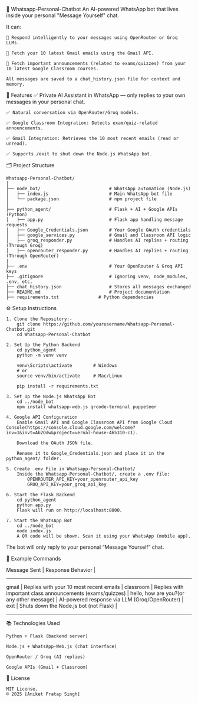 🤖 Whatsapp-Personal-Chatbot
An AI-powered WhatsApp bot that lives inside your personal "Message Yourself" chat.

It can:

    🧠 Respond intelligently to your messages using OpenRouter or Groq LLMs.

    📧 Fetch your 10 latest Gmail emails using the Gmail API.

    🏫 Fetch important announcements (related to exams/quizzes) from your 10 latest Google Classroom courses.

    All messages are saved to a chat_history.json file for context and memory.


📌 Features
    ✅ Private AI Assistant in WhatsApp — only replies to your own messages in your personal chat.

    ✅ Natural conversation via OpenRouter/Groq models.

    ✅ Google Classroom Integration: Detects exam/quiz-related announcements.

    ✅ Gmail Integration: Retrieves the 10 most recent emails (read or unread).

    ✅ Supports /exit to shut down the Node.js WhatsApp bot.

🗂️ Project Structure

    Whatsapp-Personal-Chatbot/
    │
    ├── node_bot/                          # WhatsApp automation (Node.js)
    │   ├── index.js                       # Main WhatsApp bot file
    │   └── package.json                   # npm project file
    │
    ├── python_agent/                      # Flask + AI + Google APIs (Python)
    │   ├── app.py                         # Flask app handling message requests
    │   ├── Google_Credentials.json        # Your Google OAuth credentials
    │   ├── google_services.py             # Gmail and Classroom API logic
    │   ├── groq_responder.py              # Handles AI replies + routing (Through Groq)
    │   ├── openrouter_responder.py        # Handles AI replies + routing (Through OpenRouter)
    |
    ├── .env                               # Your OpenRouter & Groq API keys
    ├── .gitignore                         # Ignoring venv, node_modules, .env, etc.
    ├── chat_history.json                  # Stores all messages exchanged
    ├── README.md                          # Project documentation
    ├── requirements.txt               # Python dependencies

⚙️ Setup Instructions
    
    1. Clone the Repository:-
        git clone https://github.com/yourusername/Whatsapp-Personal-Chatbot.git
        cd Whatsapp-Personal-Chatbot

    2. Set Up the Python Backend
        cd python_agent
        python -m venv venv

        venv\Scripts\activate        # Windows
        # or
        source venv/bin/activate     # Mac/Linux

        pip install -r requirements.txt
        
    3. Set Up the Node.js WhatsApp Bot
        cd ../node_bot
        npm install whatsapp-web.js qrcode-terminal puppeteer

    4. Google API Configuration
        Enable Gmail API and Google Classroom API from Google Cloud Console(https://console.cloud.google.com/welcome?inv=1&invt=Ab2Odw&project=vernal-house-465310-c1).

        Download the OAuth JSON file.

        Rename it to Google_Credentials.json and place it in the python_agent/ folder.

    5. Create .env File in Whatsapp-Personal-Chatbot/
        Inside the Whatsapp-Personal-Chatbot/, create a .env file:
            OPENROUTER_API_KEY=your_openrouter_api_key
            GROQ_API_KEY=your_groq_api_key

    6. Start the Flask Backend
        cd python_agent
        python app.py
        Flask will run on http://localhost:8000.

    7. Start the WhatsApp Bot
        cd ../node_bot
        node index.js
        A QR code will be shown. Scan it using your WhatsApp (mobile app).

The bot will only reply to your personal “Message Yourself” chat.

📌 Example Commands

Message Sent                                    |   	Response Behavior                                       |
_________________________________________________________________________________________________________________
gmail	                                        |   Replies with your 10 most recent emails                     |
classroom                                       |   Replies with important class announcements (exams/quizzes)  |
hello, how are you?(or any other message)       |	AI-powered response via LLM (Groq/OpenRouter)               |
exit                                            |	Shuts down the Node.js bot (not Flask)                      |
_________________________________________________________________________________________________________________

📚 Technologies Used

    Python + Flask (backend server)

    Node.js + WhatsApp-Web.js (chat interface)

    OpenRouter / Groq (AI replies)

    Google APIs (Gmail + Classroom)

📄 License

    MIT License.
    © 2025 [Aniket Pratap Singh]
